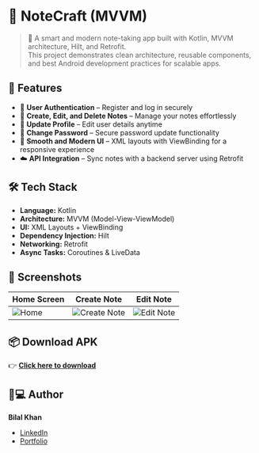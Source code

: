 # 📒 NoteCraft (MVVM)

> 📝 A smart and modern note-taking app built with Kotlin, MVVM architecture, Hilt, and Retrofit.  
> This project demonstrates clean architecture, reusable components, and best Android development practices for scalable apps.


## 🚀 Features

- 🔐 **User Authentication** – Register and log in securely  
- 📝 **Create, Edit, and Delete Notes** – Manage your notes effortlessly  
- 🔄 **Update Profile** – Edit user details anytime  
- 🔑 **Change Password** – Secure password update functionality  
- 🎨 **Smooth and Modern UI** – XML layouts with ViewBinding for a responsive experience  
- ☁️ **API Integration** – Sync notes with a backend server using Retrofit  


## 🛠 Tech Stack

- **Language:** Kotlin  
- **Architecture:** MVVM (Model-View-ViewModel)  
- **UI:** XML Layouts + ViewBinding  
- **Dependency Injection:** Hilt  
- **Networking:** Retrofit  
- **Async Tasks:** Coroutines & LiveData  


## 📱 Screenshots

| Home Screen | Create Note | Edit Note |
|-------------|-------------|-----------|
| ![Home](add-image-url-here) | ![Create Note](add-image-url-here) | ![Edit Note](add-image-url-here) |


## 📦 Download APK

👉 [**Click here to download**](add-your-apk-link-here)


## 🧑💻 Author

**Bilal Khan**  
- [LinkedIn](add-link-here)  
- [Portfolio](add-link-here)

